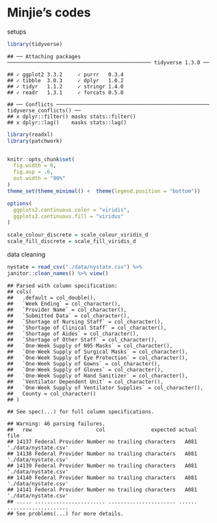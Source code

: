 Minjie’s codes
================

setups

``` r
library(tidyverse)
```

    ## ── Attaching packages ─────────────────────────────────────────────── tidyverse 1.3.0 ──

    ## ✓ ggplot2 3.3.2     ✓ purrr   0.3.4
    ## ✓ tibble  3.0.3     ✓ dplyr   1.0.2
    ## ✓ tidyr   1.1.2     ✓ stringr 1.4.0
    ## ✓ readr   1.3.1     ✓ forcats 0.5.0

    ## ── Conflicts ────────────────────────────────────────────────── tidyverse_conflicts() ──
    ## x dplyr::filter() masks stats::filter()
    ## x dplyr::lag()    masks stats::lag()

``` r
library(readxl)
library(patchwork)


knitr::opts_chunk$set(
  fig.width = 6,
  fig.asp = .6,
  out.width = "90%"
)
theme_set(theme_minimal() +  theme(legend.position = "bottom"))

options(
  ggplots2.continuous.color = "viridis",
  ggplots2.continuous.fill = "viridus"
)

scale_colour_discrete = scale_colour_viridis_d
scale_fill_discrete = scale_fill_viridis_d
```

data cleaning

``` r
nystate = read_csv("./data/nystate.csv") %>% 
janitor::clean_names() %>% view()
```

    ## Parsed with column specification:
    ## cols(
    ##   .default = col_double(),
    ##   `Week Ending` = col_character(),
    ##   `Provider Name` = col_character(),
    ##   `Submitted Data` = col_character(),
    ##   `Shortage of Nursing Staff` = col_character(),
    ##   `Shortage of Clinical Staff` = col_character(),
    ##   `Shortage of Aides` = col_character(),
    ##   `Shortage of Other Staff` = col_character(),
    ##   `One-Week Supply of N95 Masks` = col_character(),
    ##   `One-Week Supply of Surgical Masks` = col_character(),
    ##   `One-Week Supply of Eye Protection` = col_character(),
    ##   `One-Week Supply of Gowns` = col_character(),
    ##   `One-Week Supply of Gloves` = col_character(),
    ##   `One-Week Supply of Hand Sanitizer` = col_character(),
    ##   `Ventilator Dependent Unit` = col_character(),
    ##   `One-Week Supply of Ventilator Supplies` = col_character(),
    ##   County = col_character()
    ## )

    ## See spec(...) for full column specifications.

    ## Warning: 46 parsing failures.
    ##   row                     col               expected actual                 file
    ## 14137 Federal Provider Number no trailing characters   A081 './data/nystate.csv'
    ## 14138 Federal Provider Number no trailing characters   A081 './data/nystate.csv'
    ## 14139 Federal Provider Number no trailing characters   A081 './data/nystate.csv'
    ## 14140 Federal Provider Number no trailing characters   A081 './data/nystate.csv'
    ## 14141 Federal Provider Number no trailing characters   A081 './data/nystate.csv'
    ## ..... ....................... ...................... ...... ....................
    ## See problems(...) for more details.
